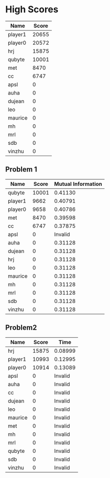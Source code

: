 # High Scores

|  Name | Score |
| -- | -- |
| player1 | 20655 |
| player0 | 20572 |
| hrj | 15875 |
| qubyte | 10001 |
| met | 8470 |
| cc | 6747 |
| apsl | 0 |
| auha | 0 |
| dujean | 0 |
| leo | 0 |
| maurice | 0 |
| mh | 0 |
| mrl | 0 |
| sdb | 0 |
| vinzhu | 0 |

## Problem 1
|  Name | Score | Mutual Information |
| -- | -- | -- |
| qubyte | 10001 |  0.41130  |
| player1 | 9662 |  0.40791  |
| player0 | 9658 |  0.40786  |
| met | 8470 |  0.39598  |
| cc | 6747 |  0.37875  |
| apsl | 0 |  Invalid  |
| auha | 0 |  0.31128  |
| dujean | 0 |  0.31128  |
| hrj | 0 |  0.31128  |
| leo | 0 |  0.31128  |
| maurice | 0 |  0.31128  |
| mh | 0 |  0.31128  |
| mrl | 0 |  0.31128  |
| sdb | 0 |  0.31128  |
| vinzhu | 0 |  0.31128  |

## Problem2
|  Name | Score | Time |
| -- | -- | -- |
| hrj | 15875 |  0.08999  |
| player1 | 10993 |  0.12995  |
| player0 | 10914 |  0.13089  |
| apsl | 0 |  Invalid  |
| auha | 0 |  Invalid  |
| cc | 0 |  Invalid  |
| dujean | 0 |  Invalid  |
| leo | 0 |  Invalid  |
| maurice | 0 |  Invalid  |
| met | 0 |  Invalid  |
| mh | 0 |  Invalid  |
| mrl | 0 |  Invalid  |
| qubyte | 0 |  Invalid  |
| sdb | 0 |  Invalid  |
| vinzhu | 0 |  Invalid  |

